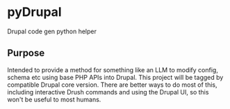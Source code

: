 # pyDrupal
Drupal code gen python helper

## Purpose

Intended to provide a method for something like an LLM to modify config, schema etc using base PHP APIs into Drupal.  This project will be tagged by compatible Drupal core version.  There are better ways to do most of this, including interactive Drush commands and using the Drupal UI, so this won't be useful to most humans.
